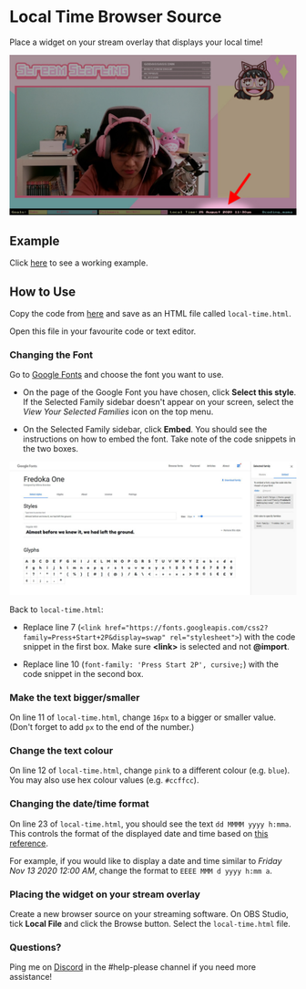 # Local Time Browser Source

Place a widget on your stream overlay that displays your local time!

![How the Local Time widget looks on my stream overlay](images/overlay.jpg)


## Example
Click [here](https://cdmama.github.io/obs-sources/local-time/sample.html) to see a working example.

## How to Use

Copy the code from [here](https://raw.githubusercontent.com/cdmama/obs-sources/master/local-time/sample.html) and save as an HTML file called `local-time.html`.

Open this file in your favourite code or text editor.

### Changing the Font

Go to [Google Fonts](https://fonts.google.com) and choose the font you want to use.

* On the page of the Google Font you have chosen, click **Select this style**.  If the Selected Family sidebar doesn't appear on your screen, select the *View Your Selected Families* icon on the top menu.

* On the Selected Family sidebar, click **Embed**. You should see the instructions on how to embed the font. Take note of the code snippets in the two boxes.

![How to embed a Google Font](images/embed.jpg)

Back to `local-time.html`:

* Replace line 7 (`<link href="https://fonts.googleapis.com/css2?family=Press+Start+2P&display=swap" rel="stylesheet">`) with the code snippet in the first box. Make sure **\<link\>** is selected and not **@import**.

* Replace line 10 (`font-family: 'Press Start 2P', cursive;`) with the code snippet in the second box.

### Make the text bigger/smaller

On line 11 of `local-time.html`, change `16px` to a bigger or smaller value. (Don't forget to add `px` to the end of the number.)

### Change the text colour

On line 12 of `local-time.html`, change `pink` to a different colour (e.g. `blue`). You may also use hex colour values (e.g. `#ccffcc`).

### Changing the date/time format

On line 23 of `local-time.html`, you should see the text `dd MMMM yyyy h:mma`. This controls the format of the displayed date and time based on [this reference](https://moment.github.io/luxon/docs/manual/formatting#table-of-tokens).

For example, if you would like to display a date and time similar to *Friday Nov 13 2020 12:00 AM*, change the format to `EEEE MMM d yyyy h:mm a`.

### Placing the widget on your stream overlay

Create a new browser source on your streaming software. On OBS Studio, tick **Local File** and click the Browse button. Select the `local-time.html` file.

### Questions?

Ping me on [Discord](https://discord.gg/a9sJHUu) in the #help-please channel if you need more assistance! 